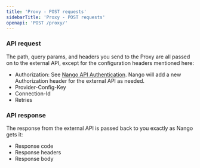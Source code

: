 ```yaml
---
title: 'Proxy - POST requests'
sidebarTitle: 'Proxy - POST requests'
openapi: 'POST /proxy/'
---
```


### API request

The path, query params, and headers you send to the Proxy are all passed on to the external API, except for the configuration headers mentioned here:
* Authorization: See [Nango API Authentication](/reference/api/authentication). Nango will add a new Authorization header for the external API as needed.
* Provider-Config-Key
* Connection-Id
* Retries

### API response

The response from the external API is passed back to you exactly as Nango gets it:
* Response code
* Response headers
* Response body
